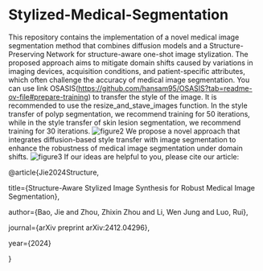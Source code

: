 # Stylized-Medical-Segmentation
This repository contains the implementation of a novel medical image segmentation method that combines diffusion models and a Structure-Preserving Network for structure-aware one-shot image stylization. The proposed approach aims to mitigate domain shifts caused by variations in imaging devices, acquisition conditions, and patient-specific attributes, which often challenge the accuracy of medical image segmentation.
You can use link OSASIS(https://github.com/hansam95/OSASIS?tab=readme-ov-file#prepare-training) to transfer the style of the image. It is recommended to use the resize_and_stave_images function.
In the style transfer of polyp segmentation, we recommend training for 50 iterations, while in the style transfer of skin lesion segmentation, we recommend training for 30 iterations.
![figure2](https://github.com/user-attachments/assets/b64e6fcf-ca73-4efa-949a-f0a98f7b1943)
We propose a novel approach that integrates diffusion-based style transfer with image segmentation to enhance the robustness of medical image segmentation under domain shifts.
![figure3](https://github.com/user-attachments/assets/6ad0e8b6-2d36-4dfd-9bd4-9cd6a079a89c)
If our ideas are helpful to you, please cite our article:

@article{Jie2024Structure,

title={Structure-Aware Stylized Image Synthesis for Robust Medical Image Segmentation},

author={Bao, Jie and Zhou, Zhixin Zhou and Li, Wen Jung and Luo, Rui},

journal={arXiv preprint arXiv:2412.04296},

year={2024}

}
